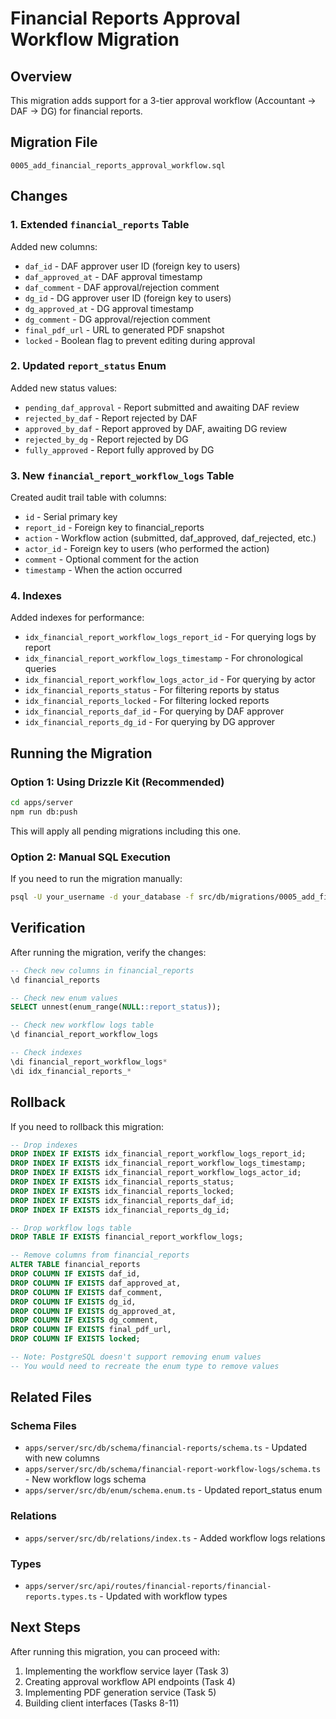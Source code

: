 # Financial Reports Approval Workflow Migration

## Overview

This migration adds support for a 3-tier approval workflow (Accountant → DAF → DG) for financial reports.

## Migration File

`0005_add_financial_reports_approval_workflow.sql`

## Changes

### 1. Extended `financial_reports` Table

Added new columns:
- `daf_id` - DAF approver user ID (foreign key to users)
- `daf_approved_at` - DAF approval timestamp
- `daf_comment` - DAF approval/rejection comment
- `dg_id` - DG approver user ID (foreign key to users)
- `dg_approved_at` - DG approval timestamp
- `dg_comment` - DG approval/rejection comment
- `final_pdf_url` - URL to generated PDF snapshot
- `locked` - Boolean flag to prevent editing during approval

### 2. Updated `report_status` Enum

Added new status values:
- `pending_daf_approval` - Report submitted and awaiting DAF review
- `rejected_by_daf` - Report rejected by DAF
- `approved_by_daf` - Report approved by DAF, awaiting DG review
- `rejected_by_dg` - Report rejected by DG
- `fully_approved` - Report fully approved by DG

### 3. New `financial_report_workflow_logs` Table

Created audit trail table with columns:
- `id` - Serial primary key
- `report_id` - Foreign key to financial_reports
- `action` - Workflow action (submitted, daf_approved, daf_rejected, etc.)
- `actor_id` - Foreign key to users (who performed the action)
- `comment` - Optional comment for the action
- `timestamp` - When the action occurred

### 4. Indexes

Added indexes for performance:
- `idx_financial_report_workflow_logs_report_id` - For querying logs by report
- `idx_financial_report_workflow_logs_timestamp` - For chronological queries
- `idx_financial_report_workflow_logs_actor_id` - For querying by actor
- `idx_financial_reports_status` - For filtering reports by status
- `idx_financial_reports_locked` - For filtering locked reports
- `idx_financial_reports_daf_id` - For querying by DAF approver
- `idx_financial_reports_dg_id` - For querying by DG approver

## Running the Migration

### Option 1: Using Drizzle Kit (Recommended)

```bash
cd apps/server
npm run db:push
```

This will apply all pending migrations including this one.

### Option 2: Manual SQL Execution

If you need to run the migration manually:

```bash
psql -U your_username -d your_database -f src/db/migrations/0005_add_financial_reports_approval_workflow.sql
```

## Verification

After running the migration, verify the changes:

```sql
-- Check new columns in financial_reports
\d financial_reports

-- Check new enum values
SELECT unnest(enum_range(NULL::report_status));

-- Check new workflow logs table
\d financial_report_workflow_logs

-- Check indexes
\di financial_report_workflow_logs*
\di idx_financial_reports_*
```

## Rollback

If you need to rollback this migration:

```sql
-- Drop indexes
DROP INDEX IF EXISTS idx_financial_report_workflow_logs_report_id;
DROP INDEX IF EXISTS idx_financial_report_workflow_logs_timestamp;
DROP INDEX IF EXISTS idx_financial_report_workflow_logs_actor_id;
DROP INDEX IF EXISTS idx_financial_reports_status;
DROP INDEX IF EXISTS idx_financial_reports_locked;
DROP INDEX IF EXISTS idx_financial_reports_daf_id;
DROP INDEX IF EXISTS idx_financial_reports_dg_id;

-- Drop workflow logs table
DROP TABLE IF EXISTS financial_report_workflow_logs;

-- Remove columns from financial_reports
ALTER TABLE financial_reports
DROP COLUMN IF EXISTS daf_id,
DROP COLUMN IF EXISTS daf_approved_at,
DROP COLUMN IF EXISTS daf_comment,
DROP COLUMN IF EXISTS dg_id,
DROP COLUMN IF EXISTS dg_approved_at,
DROP COLUMN IF EXISTS dg_comment,
DROP COLUMN IF EXISTS final_pdf_url,
DROP COLUMN IF EXISTS locked;

-- Note: PostgreSQL doesn't support removing enum values
-- You would need to recreate the enum type to remove values
```

## Related Files

### Schema Files
- `apps/server/src/db/schema/financial-reports/schema.ts` - Updated with new columns
- `apps/server/src/db/schema/financial-report-workflow-logs/schema.ts` - New workflow logs schema
- `apps/server/src/db/enum/schema.enum.ts` - Updated report_status enum

### Relations
- `apps/server/src/db/relations/index.ts` - Added workflow logs relations

### Types
- `apps/server/src/api/routes/financial-reports/financial-reports.types.ts` - Updated with workflow types

## Next Steps

After running this migration, you can proceed with:
1. Implementing the workflow service layer (Task 3)
2. Creating approval workflow API endpoints (Task 4)
3. Implementing PDF generation service (Task 5)
4. Building client interfaces (Tasks 8-11)
